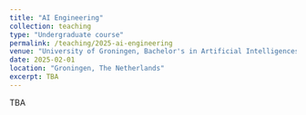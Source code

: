 ```yaml
---
title: "AI Engineering"
collection: teaching
type: "Undergraduate course"
permalink: /teaching/2025-ai-engineering
venue: "University of Groningen, Bachelor's in Artificial Intelligences"
date: 2025-02-01
location: "Groningen, The Netherlands"
excerpt: TBA
---
```


TBA